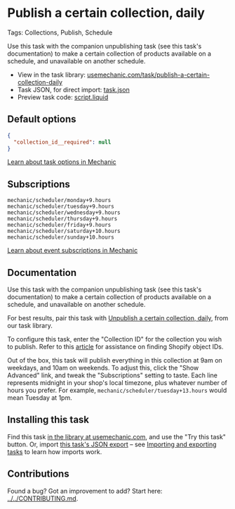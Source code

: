 # Publish a certain collection, daily

Tags: Collections, Publish, Schedule

Use this task with the companion unpublishing task (see this task's documentation) to make a certain collection of products available on a schedule, and unavailable on another schedule.

* View in the task library: [usemechanic.com/task/publish-a-certain-collection-daily](https://usemechanic.com/task/publish-a-certain-collection-daily)
* Task JSON, for direct import: [task.json](../../tasks/publish-a-certain-collection-daily.json)
* Preview task code: [script.liquid](./script.liquid)

## Default options

```json
{
  "collection_id__required": null
}
```

[Learn about task options in Mechanic](https://docs.usemechanic.com/article/471-task-options)

## Subscriptions

```liquid
mechanic/scheduler/monday+9.hours
mechanic/scheduler/tuesday+9.hours
mechanic/scheduler/wednesday+9.hours
mechanic/scheduler/thursday+9.hours
mechanic/scheduler/friday+9.hours
mechanic/scheduler/saturday+10.hours
mechanic/scheduler/sunday+10.hours
```

[Learn about event subscriptions in Mechanic](https://docs.usemechanic.com/article/408-subscriptions)

## Documentation

Use this task with the companion unpublishing task (see this task's documentation) to make a certain collection of products available on a schedule, and unavailable on another schedule.

For best results, pair this task with [Unpublish a certain collection, daily](https://usemechanic.com/task/unpublish-a-certain-collection-daily), from our task library.

To configure this task, enter the "Collection ID" for the collection you wish to publish. Refer to this [article](https://docs.usemechanic.com/article/360-how-do-i-find-an-id-for-a-product-collection-order-or-something-else) for assistance on finding Shopify object IDs.

Out of the box, this task will publish everything in this collection at 9am on weekdays, and 10am on weekends. To adjust this, click the "Show Advanced" link, and tweak the "Subscriptions" setting to taste. Each line represents midnight in your shop's local timezone, plus whatever number of hours you prefer. For example, `mechanic/scheduler/tuesday+13.hours` would mean Tuesday at 1pm.

## Installing this task

Find this task [in the library at usemechanic.com](https://usemechanic.com/task/publish-a-certain-collection-daily), and use the "Try this task" button. Or, import [this task's JSON export](../../tasks/publish-a-certain-collection-daily.json) – see [Importing and exporting tasks](https://docs.usemechanic.com/article/505-importing-and-exporting-tasks) to learn how imports work.

## Contributions

Found a bug? Got an improvement to add? Start here: [../../CONTRIBUTING.md](../../CONTRIBUTING.md).
